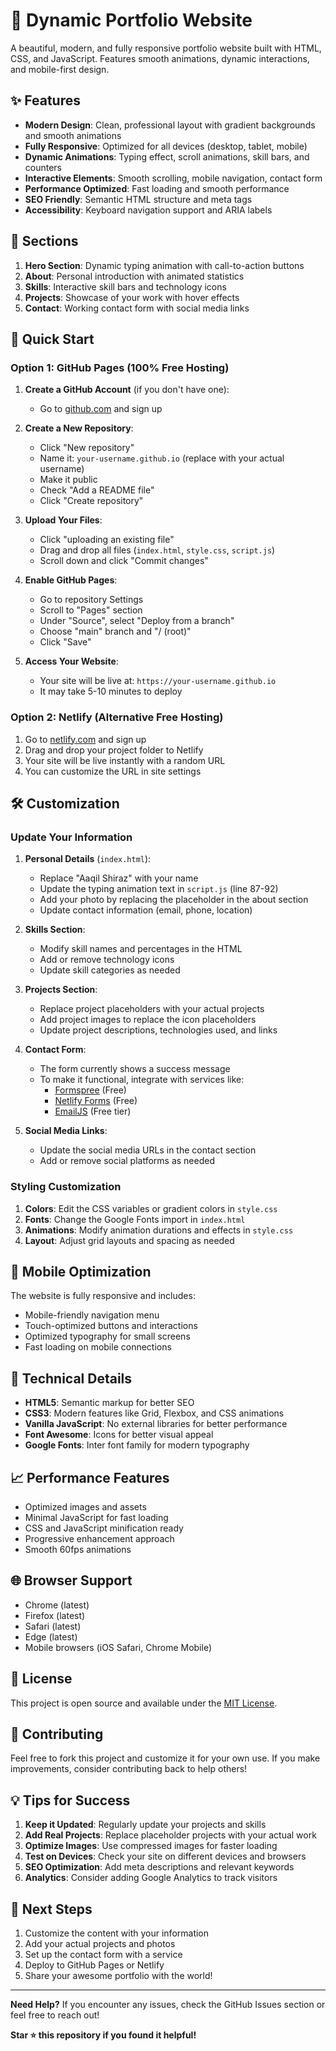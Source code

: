 # 🚀 Dynamic Portfolio Website

A beautiful, modern, and fully responsive portfolio website built with HTML, CSS, and JavaScript. Features smooth animations, dynamic interactions, and mobile-first design.

## ✨ Features

- **Modern Design**: Clean, professional layout with gradient backgrounds and smooth animations
- **Fully Responsive**: Optimized for all devices (desktop, tablet, mobile)
- **Dynamic Animations**: Typing effect, scroll animations, skill bars, and counters
- **Interactive Elements**: Smooth scrolling, mobile navigation, contact form
- **Performance Optimized**: Fast loading and smooth performance
- **SEO Friendly**: Semantic HTML structure and meta tags
- **Accessibility**: Keyboard navigation support and ARIA labels

## 🎨 Sections

1. **Hero Section**: Dynamic typing animation with call-to-action buttons
2. **About**: Personal introduction with animated statistics
3. **Skills**: Interactive skill bars and technology icons
4. **Projects**: Showcase of your work with hover effects
5. **Contact**: Working contact form with social media links

## 🚀 Quick Start

### Option 1: GitHub Pages (100% Free Hosting)

1. **Create a GitHub Account** (if you don't have one):
   - Go to [github.com](https://github.com) and sign up

2. **Create a New Repository**:
   - Click "New repository"
   - Name it: `your-username.github.io` (replace with your actual username)
   - Make it public
   - Check "Add a README file"
   - Click "Create repository"

3. **Upload Your Files**:
   - Click "uploading an existing file"
   - Drag and drop all files (`index.html`, `style.css`, `script.js`)
   - Scroll down and click "Commit changes"

4. **Enable GitHub Pages**:
   - Go to repository Settings
   - Scroll to "Pages" section
   - Under "Source", select "Deploy from a branch"
   - Choose "main" branch and "/ (root)"
   - Click "Save"

5. **Access Your Website**:
   - Your site will be live at: `https://your-username.github.io`
   - It may take 5-10 minutes to deploy

### Option 2: Netlify (Alternative Free Hosting)

1. Go to [netlify.com](https://netlify.com) and sign up
2. Drag and drop your project folder to Netlify
3. Your site will be live instantly with a random URL
4. You can customize the URL in site settings

## 🛠️ Customization

### Update Your Information

1. **Personal Details** (`index.html`):
   - Replace "Aaqil Shiraz" with your name
   - Update the typing animation text in `script.js` (line 87-92)
   - Add your photo by replacing the placeholder in the about section
   - Update contact information (email, phone, location)

2. **Skills Section**:
   - Modify skill names and percentages in the HTML
   - Add or remove technology icons
   - Update skill categories as needed

3. **Projects Section**:
   - Replace project placeholders with your actual projects
   - Add project images to replace the icon placeholders
   - Update project descriptions, technologies used, and links

4. **Contact Form**:
   - The form currently shows a success message
   - To make it functional, integrate with services like:
     - [Formspree](https://formspree.io) (Free)
     - [Netlify Forms](https://netlify.com/products/forms) (Free)
     - [EmailJS](https://emailjs.com) (Free tier)

5. **Social Media Links**:
   - Update the social media URLs in the contact section
   - Add or remove social platforms as needed

### Styling Customization

1. **Colors**: Edit the CSS variables or gradient colors in `style.css`
2. **Fonts**: Change the Google Fonts import in `index.html`
3. **Animations**: Modify animation durations and effects in `style.css`
4. **Layout**: Adjust grid layouts and spacing as needed

## 📱 Mobile Optimization

The website is fully responsive and includes:
- Mobile-friendly navigation menu
- Touch-optimized buttons and interactions
- Optimized typography for small screens
- Fast loading on mobile connections

## 🔧 Technical Details

- **HTML5**: Semantic markup for better SEO
- **CSS3**: Modern features like Grid, Flexbox, and CSS animations
- **Vanilla JavaScript**: No external libraries for better performance
- **Font Awesome**: Icons for better visual appeal
- **Google Fonts**: Inter font family for modern typography

## 📈 Performance Features

- Optimized images and assets
- Minimal JavaScript for fast loading
- CSS and JavaScript minification ready
- Progressive enhancement approach
- Smooth 60fps animations

## 🌐 Browser Support

- Chrome (latest)
- Firefox (latest)
- Safari (latest)
- Edge (latest)
- Mobile browsers (iOS Safari, Chrome Mobile)

## 📝 License

This project is open source and available under the [MIT License](LICENSE).

## 🤝 Contributing

Feel free to fork this project and customize it for your own use. If you make improvements, consider contributing back to help others!

## 💡 Tips for Success

1. **Keep it Updated**: Regularly update your projects and skills
2. **Add Real Projects**: Replace placeholder projects with your actual work
3. **Optimize Images**: Use compressed images for faster loading
4. **Test on Devices**: Check your site on different devices and browsers
5. **SEO Optimization**: Add meta descriptions and relevant keywords
6. **Analytics**: Consider adding Google Analytics to track visitors

## 🚀 Next Steps

1. Customize the content with your information
2. Add your actual projects and photos
3. Set up the contact form with a service
4. Deploy to GitHub Pages or Netlify
5. Share your awesome portfolio with the world!

---

**Need Help?** If you encounter any issues, check the GitHub Issues section or feel free to reach out!

**Star ⭐ this repository if you found it helpful!**
